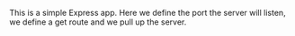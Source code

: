 This is a simple Express app.
Here we define the port the server will listen, we define a get route and we pull up the server.
